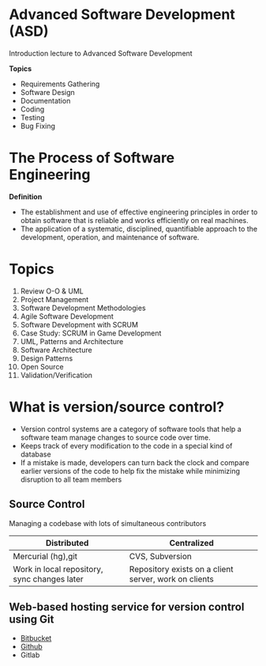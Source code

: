# Advanced Software Development (ASD)
Introduction lecture to Advanced Software Development

**Topics**
* Requirements Gathering
* Software Design
* Documentation
* Coding
* Testing
* Bug Fixing
# The Process of Software Engineering
**Definition**
* The establishment and use of effective engineering principles in order to obtain software that is reliable and works efficiently on real machines.
* The application of a systematic, disciplined, quantifiable approach to the development, operation, and maintenance of software.
# Topics
1. Review O-O & UML
2. Project Management
3. Software Development Methodologies
4. Agile Software Development
5. Software Development with SCRUM
6. Case Study: SCRUM in Game Development
7. UML, Patterns and Architecture
8. Software Architecture
9. Design Patterns
10. Open Source
11. Validation/Verification
# What is version/source control?
* Version control systems are a category of software tools that
help a software team manage changes to source code over
time.
* Keeps track of every modification to the code in a special kind
of database
* If a mistake is made, developers can turn back the clock and
compare earlier versions of the code to help fix the mistake
while minimizing disruption to all team members
## Source Control
Managing a codebase with lots of simultaneous contributors

| Distributed| Centralized|
| --- | --- |
| Mercurial (hg),git | CVS, Subversion|
| Work in local repository, sync changes later | Repository exists on a client server, work on clients |
## Web-based hosting service for version control using Git
* [Bitbucket](https://bitbucket.org/angusthemack/)
* [Github](https://github.com/AngusTheMack/)
* Gitlab